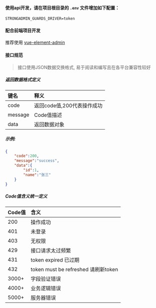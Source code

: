 #### 使用api开发，请在项目根目录的 `.env` 文件增加如下配置：
```
STRONGADMIN_GUARDS_DRIVER=token
```

#### 配合前端项目开发
推荐使用 [vue-element-admin](https://panjiachen.gitee.io/vue-element-admin-site/zh/)
#### 接口规范
>接口使用JSON数据交换格式, 易于阅读和编写且在各平台兼容性较好 

##### 返回数据格式定义
|键名|释义|
|:----    |:-------    |
|code|返回code值,200代表操作成功|
|message|Code值描述|
|data|返回数据对象|

##### 示例:
```json
{
    "code":200,
    "message":"success",
    "data":{
        "id":1,
        "name":"张三"
    }
}
```

##### Code值含义统一定义
|Code值|	含义|
|:----    |:-------    |
|200|	操作成功|
|401|未登录|
|403|无权限|
|429|接口请求太过频繁|
|431|token expired 已过期|
|432|token must be refreshed 请刷新token|
|3000+|	字段验证错误|
|4000+|	业务逻辑错误|
|5000+|	服务器错误|